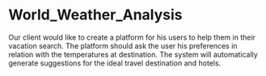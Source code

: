 # World_Weather_Analysis

Our client would like to create a platform for his users to help them in their vacation search. The platform should ask the user his preferences in relation with the temperatures at destination. The system will automatically generate suggestions for the ideal travel destination and hotels.
